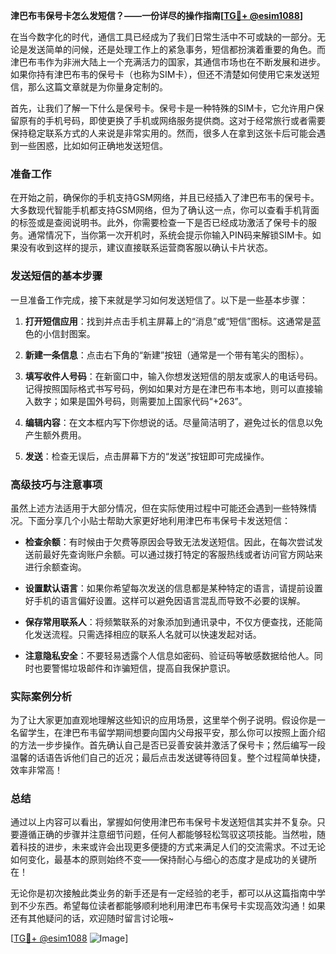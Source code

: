 **津巴布韦保号卡怎么发短信？——一份详尽的操作指南[[TG💪+ @esim1088](https://t.me/s/esim1088)]**

在当今数字化的时代，通信工具已经成为了我们日常生活中不可或缺的一部分。无论是发送简单的问候，还是处理工作上的紧急事务，短信都扮演着重要的角色。而津巴布韦作为非洲大陆上一个充满活力的国家，其通信市场也在不断发展和进步。如果你持有津巴布韦的保号卡（也称为SIM卡），但还不清楚如何使用它来发送短信，那么这篇文章就是为你量身定制的。

首先，让我们了解一下什么是保号卡。保号卡是一种特殊的SIM卡，它允许用户保留原有的手机号码，即使更换了手机或网络服务提供商。这对于经常旅行或者需要保持稳定联系方式的人来说是非常实用的。然而，很多人在拿到这张卡后可能会遇到一些困惑，比如如何正确地发送短信。

### 准备工作

在开始之前，确保你的手机支持GSM网络，并且已经插入了津巴布韦的保号卡。大多数现代智能手机都支持GSM网络，但为了确认这一点，你可以查看手机背面的标签或是查阅说明书。此外，你需要检查一下是否已经成功激活了保号卡的服务。通常情况下，当你第一次开机时，系统会提示你输入PIN码来解锁SIM卡。如果没有收到这样的提示，建议直接联系运营商客服以确认卡片状态。

### 发送短信的基本步骤

一旦准备工作完成，接下来就是学习如何发送短信了。以下是一些基本步骤：

1. **打开短信应用**：找到并点击手机主屏幕上的“消息”或“短信”图标。这通常是蓝色的小信封图案。
   
2. **新建一条信息**：点击右下角的“新建”按钮（通常是一个带有笔尖的图标）。

3. **填写收件人号码**：在新窗口中，输入你想发送短信的朋友或家人的电话号码。记得按照国际格式书写号码，例如如果对方是在津巴布韦本地，则可以直接输入数字；如果是国外号码，则需要加上国家代码“+263”。

4. **编辑内容**：在文本框内写下你想说的话。尽量简洁明了，避免过长的信息以免产生额外费用。

5. **发送**：检查无误后，点击屏幕下方的“发送”按钮即可完成操作。

### 高级技巧与注意事项

虽然上述方法适用于大部分情况，但在实际使用过程中可能还会遇到一些特殊情况。下面分享几个小贴士帮助大家更好地利用津巴布韦保号卡发送短信：

- **检查余额**：有时候由于欠费等原因会导致无法发送短信。因此，在每次尝试发送前最好先查询账户余额。可以通过拨打特定的客服热线或者访问官方网站来进行余额查询。
  
- **设置默认语言**：如果你希望每次发送的信息都是某种特定的语言，请提前设置好手机的语言偏好设置。这样可以避免因语言混乱而导致不必要的误解。

- **保存常用联系人**：将频繁联系的对象添加到通讯录中，不仅方便查找，还能简化发送流程。只需选择相应的联系人名就可以快速发起对话。

- **注意隐私安全**：不要轻易透露个人信息如密码、验证码等敏感数据给他人。同时也要警惕垃圾邮件和诈骗短信，提高自我保护意识。

### 实际案例分析

为了让大家更加直观地理解这些知识的应用场景，这里举个例子说明。假设你是一名留学生，在津巴布韦留学期间想要向国内父母报平安，那么你可以按照上面介绍的方法一步步操作。首先确认自己是否已妥善安装并激活了保号卡；然后编写一段温馨的话语告诉他们自己的近况；最后点击发送键等待回复。整个过程简单快捷，效率非常高！

### 总结

通过以上内容可以看出，掌握如何使用津巴布韦保号卡发送短信其实并不复杂。只要遵循正确的步骤并注意细节问题，任何人都能够轻松驾驭这项技能。当然啦，随着科技的进步，未来或许会出现更多便捷的方式来满足人们的交流需求。不过无论如何变化，最基本的原则始终不变——保持耐心与细心的态度才是成功的关键所在！

无论你是初次接触此类业务的新手还是有一定经验的老手，都可以从这篇指南中学到不少东西。希望每位读者都能够顺利地利用津巴布韦保号卡实现高效沟通！如果还有其他疑问的话，欢迎随时留言讨论哦~

[[TG💪+ @esim1088](https://t.me/s/esim1088) ![Image](https://i.postimg.cc/4NQfJmqS/Snipaste-2025-05-13-00-14-12.png)]